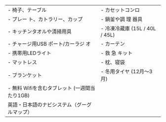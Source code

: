 | | |
| --- | --- |
| - 椅子、テーブル | - カセットコンロ |
| - プレー ト、カトラリー、カップ | - 鍋釜や調 理 器具 |
| - キッチンタオルや清掃用具 | - 冷凍冷蔵庫 (15L / 40L / 45L) |
| - チャージ用USB ポート/カーラジ オ | - カーテン |
| - 携帯用LEDライト | - 救 急 キット |
| - マットレス | - 枕、寝袋|
| - ブランケット | - 冬用タイヤ (12月～3月) |
| - 無料 Wifiを含むタブレット (一週間当たり1GB) | |
|英語・日本語のナビシステム（グーグルマップ）